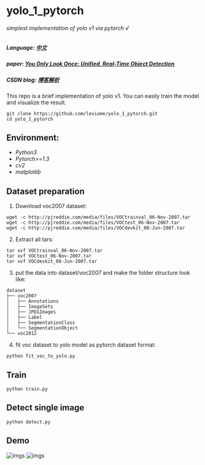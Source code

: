 # yolo_1_pytorch

###### simplest implementation of yolo v1 via pytorch √
##### Language: [中文](中文.md)
##### paper: [You Only Look Once: Unified, Real-Time Object Detection](https://arxiv.org/pdf/1506.02640.pdf)
##### CSDN blog: [博客解析](https://muzhan.blog.csdn.net/article/details/82588059)
This repo is a brief implementation of yolo v1. You can easily train the model and visualize the result.
```
git clone https://github.com/leviome/yolo_1_pytorch.git
cd yolo_1_pytorch
```

Environment:
---
- *Python3*
- *Pytorch>=1.3*
- *cv2*
- *matplotlib*

Dataset preparation
---
1. Download voc2007 dataset:
```
wget -c http://pjreddie.com/media/files/VOCtrainval_06-Nov-2007.tar
wget -c http://pjreddie.com/media/files/VOCtest_06-Nov-2007.tar
wget -c http://pjreddie.com/media/files/VOCdevkit_08-Jun-2007.tar
```
2. Extract all tars:
```
tar xvf VOCtrainval_06-Nov-2007.tar
tar xvf VOCtest_06-Nov-2007.tar
tar xvf VOCdevkit_08-Jun-2007.tar
```
3. put the data into dataset/voc2007 and make the folder structure look like:
```
dataset
├── voc2007
│   ├── Annotations
│   ├── ImageSets
│   ├── JPEGImages
│   ├── Label
│   ├── SegmentationClass
│   └── SegmentationObject
└── voc2012
```
4. fit voc dataset to yolo model as pytorch dataset format:
```
python fit_voc_to_yolo.py
```
Train
---
```
python train.py
```
Detect single image
---
```
python detect.py
```
Demo
---
![imgs](https://github.com/leviome/yolo_1_pytorch/blob/master/imgs/demo1.png)
![imgs](https://github.com/leviome/yolo_1_pytorch/blob/master/imgs/demo2.png)
